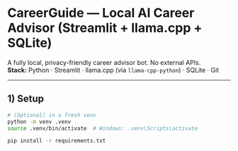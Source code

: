 # CareerGuide — Local AI Career Advisor (Streamlit + llama.cpp + SQLite)

A fully local, privacy-friendly career advisor bot. No external APIs.  
**Stack:** Python · Streamlit · llama.cpp (via `llama-cpp-python`) · SQLite · Git

---

## 1) Setup

```bash
# (Optional) in a fresh venv
python -m venv .venv
source .venv/bin/activate  # Windows: .venv\Scripts\activate

pip install -r requirements.txt
